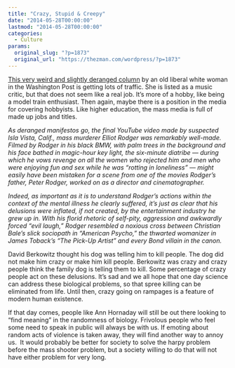 ```yaml
---
title: "Crazy, Stupid & Creepy"
date: "2014-05-28T00:00:00"
lastmod: "2014-05-28T00:00:00"
categories:
  - Culture
params:
  original_slug: "?p=1873"
  original_url: "https://thezman.com/wordpress/?p=1873"
---
```


<a
href="http://www.washingtonpost.com/lifestyle/style/in-a-final-videotaped-message-a-sad-reflection-of-the-sexist-stories-we-so-often-see-on-screen/2014/05/25/dec7e7ea-e40d-11e3-afc6-a1dd9407abcf_story.html"
rel="noopener noreferrer" target="_blank">This very weird and slightly
deranged column</a> by an old liberal white woman in the Washington Post
is getting lots of traffic. She is listed as a music critic, but that
does not seem like a real job. It’s more of a hobby, like being a model
train enthusiast. Then again, maybe there is a position in the media for
covering hobbyists. Like higher education, the mass media is full of
made up jobs and titles.

*As deranged manifestos go, the final YouTube video made by suspected
Isla Vista, Calif., mass murderer Elliot Rodger was remarkably
well-made. Filmed by Rodger in his black BMW, with palm trees in the
background and his face bathed in magic-hour key light, the six-minute
diatribe — during which he vows revenge on all the women who rejected
him and men who were enjoying fun and sex while he was “rotting in
loneliness” — might easily have been mistaken for a scene from one of
the movies Rodger’s father, Peter Rodger, worked on as a director and
cinematographer.*

*Indeed, as important as it is to understand Rodger’s actions within the
context of the mental illness he clearly suffered, it’s just as clear
that his delusions were inflated, if not created, by the entertainment
industry he grew up in. With his florid rhetoric of self-pity,
aggression and awkwardly forced “evil laugh,” Rodger resembled a noxious
cross between Christian Bale’s slick sociopath in “American Psycho,” the
thwarted womanizer in James Toback’s “The Pick-Up Artist” and every Bond
villain in the canon.*

David Berkowitz thought his dog was telling him to kill people. The dog
did not make him crazy or make him kill people. Berkowitz was crazy and
crazy people think the family dog is telling them to kill. Some
percentage of crazy people act on these delusions. It’s sad and we all
hope that one day science can address these biological problems, so that
spree killing can be eliminated from life. Until then, crazy going on
rampages is a feature of modern human existence.

If that day comes, people like Ann Hornaday will still be out there
looking to “find meaning” in the randomness of biology. Frivolous people
who feel some need to speak in public will always be with us. If emoting
about random acts of violence is taken away, they will find another way
to annoy us.  It would probably be better for society to solve the harpy
problem before the mass shooter problem, but a society willing to do
that will not have either problem for very long.

 
